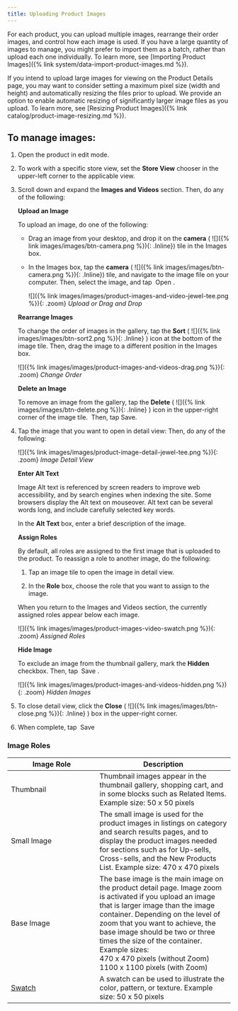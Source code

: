 ```yaml
---
title: Uploading Product Images
---
```


For each product, you can upload multiple images, rearrange their order images, and control how each image is used. If you have a large quantity of images to manage, you might prefer to import them as a batch, rather than upload each one individually. To learn more, see [Importing Product Images]({% link system/data-import-product-images.md %}).

If you intend to upload large images for viewing on the Product Details page, you may want to consider setting a maximum pixel size (width and height) and automatically resizing the files prior to upload. We provide an option to enable automatic resizing of significantly larger image files as you upload. To learn more, see [Resizing Product Images]({% link catalog/product-image-resizing.md %}).

## To manage images:

1. Open the product in edit mode.

1. To work with a specific store view, set the **Store View** chooser in the upper-left corner to the applicable view.

1. Scroll down and expand the **Images and Videos** section. Then, do any of the following:

   **Upload an Image**

   To upload an image, do one of the following:

      * Drag an image from your desktop, and drop it on the **camera** ( ![]({% link images/images/btn-camera.png %}){: .Inline}) tile in the Images box.

      * In the Images box, tap the **camera** ( ![]({% link images/images/btn-camera.png %}){: .Inline}) tile, and navigate to the image file on your computer. Then, select the image, and tap <span class="btn"> Open </span>.

         ![]({% link images/images/product-images-and-video-jewel-tee.png %}){: .zoom}
         *Upload or Drag and Drop*

   **Rearrange Images**

   To change the order of images in the gallery, tap the **Sort** ( ![]({% link images/images/btn-sort2.png %}){: .Inline} ) icon at the bottom of the image tile. Then, drag the image to a different position in the Images box.

      ![]({% link images/images/product-images-and-videos-drag.png %}){: .zoom}
      *Change Order*

   **Delete an Image**

   To remove an image from the gallery, tap the **Delete** ( ![]({% link images/images/btn-delete.png %}){: .Inline} ) icon in the upper-right corner of the image tile.  Then, tap <span class="btn">Save</span>.

1. Tap the image that you want to open in detail view: Then, do any of the following:

   ![]({% link images/images/product-image-detail-jewel-tee.png %}){: .zoom}
   *Image Detail View*

   **Enter Alt Text**

   Image Alt text is referenced by screen readers to improve web accessibility, and by search engines when indexing the site. Some browsers display the Alt text on mouseover. Alt text can be several words long, and include carefully selected key words.

   In the **Alt Text** box, enter a brief description of the image.

   **Assign Roles**

   By default, all roles are assigned to the first image that is uploaded to the product. To reassign a role to another image, do the following:

   1. Tap an image tile to open the image in detail view.

   1. In the **Role** box, choose the role that you want to assign to the image.

   When you return to the Images and Videos section, the currently assigned roles appear below each image.

   ![]({% link images/images/product-images-video-swatch.png %}){: .zoom}
   *Assigned Roles*

   **Hide Image**

   To exclude an image from the thumbnail gallery, mark the **Hidden** checkbox. Then, tap <span class="btn"> Save </span>.

   ![]({% link images/images/product-images-and-videos-hidden.png %}){: .zoom}
   *Hidden Images*

1. To close detail view, click the **Close** ( ![]({% link images/images/btn-close.png %}){: .Inline} ) box in the upper-right corner.

1. When complete, tap <span class="btn"> Save </span>

<table>
      <col WIDTH="200">
       <col WIDTH="auto">
      <h3 class="TableHeading">Image Roles</h3>
      <thead>
         <tr>
            <th>Image Role</th>
            <th>Description</th>
         </tr>
      </thead>
      <tbody>
         <tr>
            <td>Thumbnail</td>
            <td>Thumbnail images appear in the thumbnail gallery, shopping cart, and in some blocks such as Related Items.
                                Example size: 50 x 50 pixels </td>
         </tr>
         <tr>
            <td>Small Image</td>
            <td>The small image is used for the product images in listings on category and search results pages, and to display the product images needed for sections such as for Up-sells, Cross-sells, and the New Products List. Example size: 470 x 470 pixels </td>
         </tr>
         <tr>
            <td>Base Image</td>
            <td>The base image is the main image on the product detail page. Image zoom is activated if you upload an image that is larger image than the image container. Depending on the level of zoom that you want to achieve, the base image should be two or three times the size of the container. Example sizes:
            <br />470 x 470 pixels (without Zoom)<br />1100 x 1100 pixels (with Zoom)
         </td>
         </tr>
         <tr>
            <td>
               <a href="{% link catalog/swatches.md %}">Swatch</a>
            </td>
            <td>A swatch can be used to illustrate the color, pattern, or texture.  Example size:
                                    50 x 50 pixels
            </td>
         </tr>
      </tbody>
   </table>
